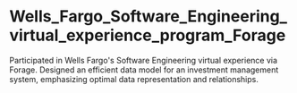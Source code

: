 # Wells_Fargo_Software_Engineering_virtual_experience_program_Forage
Participated in Wells Fargo's Software Engineering virtual experience via Forage. Designed an efficient data model for an investment management system, emphasizing optimal data representation and relationships.
